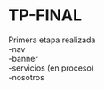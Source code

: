 # TP-FINAL
Primera etapa realizada <br>
-nav<br>
-banner<br>
-servicios (en proceso)<br>
-nosotros<br>
